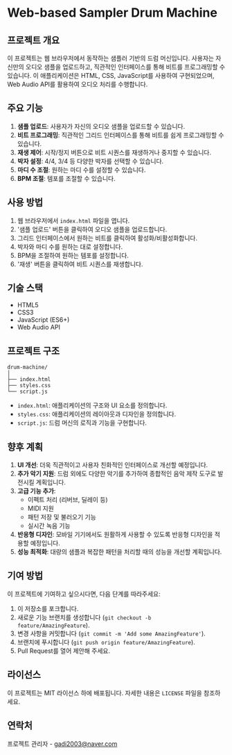 # Web-based Sampler Drum Machine

## 프로젝트 개요

이 프로젝트는 웹 브라우저에서 동작하는 샘플러 기반의 드럼 머신입니다. 사용자는 자신만의 오디오 샘플을 업로드하고, 직관적인 인터페이스를 통해 비트를 프로그래밍할 수 있습니다. 이 애플리케이션은 HTML, CSS, JavaScript를 사용하여 구현되었으며, Web Audio API를 활용하여 오디오 처리를 수행합니다.

## 주요 기능

1. **샘플 업로드**: 사용자가 자신의 오디오 샘플을 업로드할 수 있습니다.
2. **비트 프로그래밍**: 직관적인 그리드 인터페이스를 통해 비트를 쉽게 프로그래밍할 수 있습니다.
3. **재생 제어**: 시작/정지 버튼으로 비트 시퀀스를 재생하거나 중지할 수 있습니다.
4. **박자 설정**: 4/4, 3/4 등 다양한 박자를 선택할 수 있습니다.
5. **마디 수 조절**: 원하는 마디 수를 설정할 수 있습니다.
6. **BPM 조절**: 템포를 조절할 수 있습니다.

## 사용 방법

1. 웹 브라우저에서 `index.html` 파일을 엽니다.
2. '샘플 업로드' 버튼을 클릭하여 오디오 샘플을 업로드합니다.
3. 그리드 인터페이스에서 원하는 비트를 클릭하여 활성화/비활성화합니다.
4. 박자와 마디 수를 원하는 대로 설정합니다.
5. BPM을 조절하여 원하는 템포를 설정합니다.
6. '재생' 버튼을 클릭하여 비트 시퀀스를 재생합니다.

## 기술 스택

- HTML5
- CSS3
- JavaScript (ES6+)
- Web Audio API

## 프로젝트 구조

```
drum-machine/
│
├── index.html
├── styles.css
└── script.js
```

- `index.html`: 애플리케이션의 구조와 UI 요소를 정의합니다.
- `styles.css`: 애플리케이션의 레이아웃과 디자인을 정의합니다.
- `script.js`: 드럼 머신의 로직과 기능을 구현합니다.

## 향후 계획

1. **UI 개선**: 더욱 직관적이고 사용자 친화적인 인터페이스로 개선할 예정입니다.
2. **추가 악기 지원**: 드럼 외에도 다양한 악기를 추가하여 종합적인 음악 제작 도구로 발전시킬 계획입니다.
3. **고급 기능 추가**: 
   - 이펙트 처리 (리버브, 딜레이 등)
   - MIDI 지원
   - 패턴 저장 및 불러오기 기능
   - 실시간 녹음 기능
4. **반응형 디자인**: 모바일 기기에서도 원활하게 사용할 수 있도록 반응형 디자인을 적용할 예정입니다.
5. **성능 최적화**: 대량의 샘플과 복잡한 패턴을 처리할 때의 성능을 개선할 계획입니다.

## 기여 방법

이 프로젝트에 기여하고 싶으시다면, 다음 단계를 따라주세요:

1. 이 저장소를 포크합니다.
2. 새로운 기능 브랜치를 생성합니다 (`git checkout -b feature/AmazingFeature`).
3. 변경 사항을 커밋합니다 (`git commit -m 'Add some AmazingFeature'`).
4. 브랜치에 푸시합니다 (`git push origin feature/AmazingFeature`).
5. Pull Request를 열어 제안해 주세요.

## 라이선스

이 프로젝트는 MIT 라이선스 하에 배포됩니다. 자세한 내용은 `LICENSE` 파일을 참조하세요.

## 연락처

프로젝트 관리자 - gadi2003@naver.com
